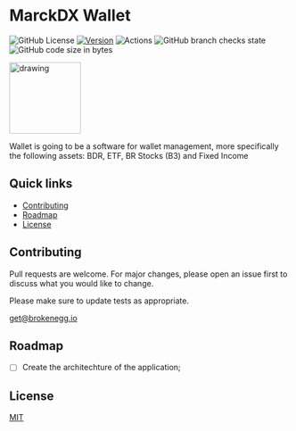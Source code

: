 # MarckDX Wallet

![GitHub License](https://img.shields.io/github/license/marckdx/Wallet)
[![Version](https://img.shields.io/badge/version-0.0.0-brightgreen.svg)](https://semver.org)
![Actions](https://github.com/marckdx/Wallet/actions/workflows/ci.yml/badge.svg)
![GitHub branch checks state](https://img.shields.io/github/checks-status/marckdx/Wallet/main)
![GitHub code size in bytes](https://img.shields.io/github/languages/code-size/marckdx/Wallet)

<img src="https://raw.githubusercontent.com/marckdx/Wallet/master/designs/dot_ini_transparent.png" alt="drawing" width="128"/>

Wallet is going to be a software for wallet management, more specifically the following assets: BDR, ETF, BR Stocks (B3) and Fixed Income


## Quick links

* [Contributing](#contributing)
* [Roadmap](#roadmap)
* [License](#license)

## Contributing
Pull requests are welcome. For major changes, please open an issue first to discuss what you would like to change.

Please make sure to update tests as appropriate.

[get@brokenegg.io](mailto:get@brokenegg.io)

## Roadmap

- [ ] Create the architechture of the application;

## License
[MIT](https://choosealicense.com/licenses/mit/)
